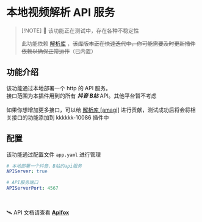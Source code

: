 # 本地视频解析 API 服务
> [!NOTE] 🚧 该功能正在测试中，存在各种不稳定性
>
> 此功能依赖 [解析库](https://github.com/ikenxuan/amagi) ，~~该库版本正在快速迭代中，你可能需要及时更新插件依赖以确保正常运作~~（已内置）

## 功能介绍
该功能通过本地部署一个 http 的 API 服务。<br>
接口范围为本插件用到的所有 **_抖音_** **_B站_** API。其他平台暂不考虑<br><br>
如果你想增加更多接口，可以给 [解析库 [amagi]](https://github.com/ikenxuan/amagi) 进行贡献，测试成功后将会将相关接口的功能添加到 kkkkkk-10086 插件中

## 配置
该功能通过配置文件 `app.yaml` 进行管理

```yaml
# 本地部署一个抖音、B站的api服务
APIServer: true

# API服务端口
APIServerPort: 4567
```
<br>

🛰️ API 文档请查看 [**Apifox**](https://amagi.apifox.cn)
